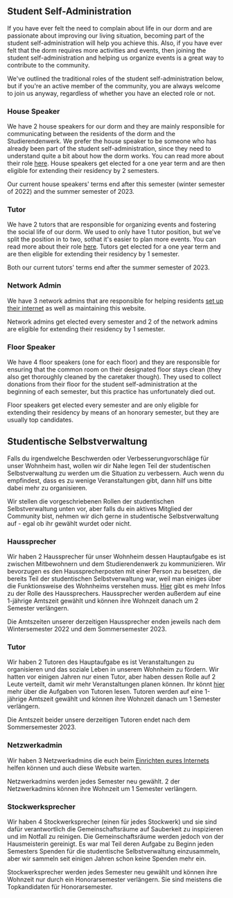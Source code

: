 <!-- English -->
## Student Self-Administration
If you have ever felt the need to complain about life in our dorm and are passionate about improving our living situation, becoming part of the student self-administration will help you achieve this. Also, if you have ever felt that the dorm requires more activities and events, then joining the student self-administration and helping us organize events is a great way to contribute to the community. 

We've outlined the traditional roles of the student self-administration below, but if you're an active member of the community, you are always welcome to join us anyway, regardless of whether you have an elected role or not.

### House Speaker
We have 2 house speakers for our dorm and they are mainly responsible for communicating between the residents of the dorm and the Studierendenwerk. We prefer the house speaker to be someone who has already been part of the student self-administration, since they need to understand quite a bit about how the dorm works. You can read more about their role [here](https://www.studierendenwerk-muenchen-oberbayern.de/en/accommodation/policies-and-application-forms/translate-to-english-haussprecher/). House speakers get elected for a one year term and are then eligible for extending their residency by 2 semesters. 

Our current house speakers' terms end after this semester (winter semester of 2022) and the summer semester of 2023.

### Tutor
We have 2 tutors that are responsible for organizing events and fostering the social life of our dorm. We used to only have 1 tutor position, but we've split the position in to two, sothat it's easier to plan more events. You can read more about their role [here](https://www.studierendenwerk-muenchen-oberbayern.de/en/culture/resident-tutor-programme/). Tutors get elected for a one year term and are then eligible for extending their residency by 1 semester. 

Both our current tutors' terms end after the summer semester of 2023.

### Network Admin
We have 3 network admins that are responsible for helping residents [set up their internet](#d-internet-guide) as well as maintaining this website. 

Network admins get elected every semester and 2 of the network admins are eligible for extending their residency by 1 semester.

### Floor Speaker
We have 4 floor speakers (one for each floor) and they are responsible for ensuring that the common room on their designated floor stays clean (they also get thoroughly cleaned by the caretaker though). They used to collect donations from their floor for the student self-administration at the beginning of each semester, but this practice has unfortunately died out.

Floor speakers get elected every semester and are only eligible for extending their residency by means of an honorary semester, but they are usually top candidates.

<!-- Deutsch -->
## Studentische Selbstverwaltung
Falls du irgendwelche Beschwerden oder Verbesserungvorschläge für unser Wohnheim hast, wollen wir dir Nahe legen Teil der studentischen Selbstverwaltung zu werden um die Situation zu verbessern. Auch wenn du empfindest, dass es zu wenige Veranstaltungen gibt, dann hilf uns bitte dabei mehr zu organisieren.

Wir stellen die vorgeschriebenen Rollen der studentischen Selbstverwaltung unten vor, aber falls du ein aktives Mitglied der Community bist, nehmen wir dich gerne in studentische Selbstverwaltung auf - egal ob ihr gewählt wurdet oder nicht.

### Haussprecher
Wir haben 2 Haussprecher für unser Wohnheim dessen Hauptaufgabe es ist zwischen Mitbewohnern und dem Studierendenwerk zu kommunizieren. Wir bevorzugen es den Haussprecherposten mit einer Person zu besetzen, die bereits Teil der studentischen Selbstverwaltung war, weil man einiges über die Funktionsweise des Wohnheims verstehen muss. [Hier](https://www.studierendenwerk-muenchen-oberbayern.de/wohnen/richtlinien-und-antraege/haussprecher/) gibt es mehr Infos zu der Rolle des Haussprechers. Haussprecher werden außerdem auf eine 1-jährige Amtszeit gewählt und können ihre Wohnzeit danach um 2 Semester verlängern.

Die Amtszeiten unserer derzeitigen Haussprecher enden jeweils nach dem Wintersemester 2022 und dem Sommersemester 2023.

### Tutor
Wir haben 2 Tutoren des Hauptaufgabe es ist Veranstaltungen zu organisieren und das soziale Leben in unserem Wohnheim zu fördern. Wir hatten vor einigen Jahren nur einen Tutor, aber haben dessen Rolle auf 2 Leute verteilt, damit wir mehr Veranstaltungen planen können. Ihr könnt [hier](https://www.studierendenwerk-muenchen-oberbayern.de/kultur/tutorenprogramm/) mehr über die Aufgaben von Tutoren lesen. Tutoren werden auf eine 1-jährige Amtszeit gewählt und können ihre Wohnzeit danach um 1 Semester verlängern.

Die Amtszeit beider unsere derzeitigen Tutoren endet nach dem Sommersemester 2023.

### Netzwerkadmin
Wir haben 3 Netzwerkadmins die euch beim [Einrichten eures Internets](#d-internet-guide) helfen können und auch diese Website warten.

Netzwerkadmins werden jedes Semester neu gewählt. 2 der Netzwerkadmins können ihre Wohnzeit um 1 Semester verlängern.

### Stockwerksprecher
Wir haben 4 Stockwerksprecher (einen für jedes Stockwerk) und sie sind dafür verantwortlich die Gemeinschaftsräume auf Sauberkeit zu inspizieren und im Notfall zu reinigen. Die Gemeinschaftsräume werden jedoch von der Hausmeisterin gereinigt. Es war mal Teil deren Aufgabe zu Beginn jeden Semesters Spenden für die studentische Selbstverwaltung einzusammeln, aber wir sammeln seit einigen Jahren schon keine Spenden mehr ein.

Stockwerksprecher werden jedes Semester neu gewählt und können ihre Wohnzeit nur durch ein Honorarsemester verlängern. Sie sind meistens die Topkandidaten für Honorarsemester.